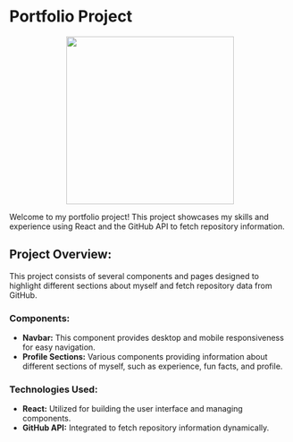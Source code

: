 # Portfolio Project

<div id="header" align="center">
  <img src="https://media.giphy.com/media/v1.Y2lkPTc5MGI3NjExOGJ3cHJuOWU5eHZ2MjdkOHRiMXllZGZxYnNnMjQ5emZleHB1aTFieSZlcD12MV9pbnRlcm5hbF9naWZfYnlfaWQmY3Q9Zw/ROlbnsc7aCIL6Icq6h/giphy.gif" width="300"/>
</div>

Welcome to my portfolio project! This project showcases my skills and experience using React and the GitHub API to fetch repository information.


## Project Overview:
This project consists of several components and pages designed to highlight different sections about myself and fetch repository data from GitHub.

### Components:

- **Navbar:** This component provides desktop and mobile responsiveness for easy navigation.
- **Profile Sections:** Various components providing information about different sections of myself, such as experience, fun facts, and profile.

### Technologies Used:
- **React:** Utilized for building the user interface and managing components.
- **GitHub API:** Integrated to fetch repository information dynamically.
